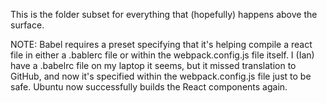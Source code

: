 This is the folder subset for everything that (hopefully) happens above the surface.

NOTE: Babel requires a preset specifying that it's helping compile a react file in either a .bablerc file or within the webpack.config.js file itself. I (Ian) have a .babelrc file on my laptop it seems, but it missed translation to GitHub, and now it's specified within the webpack.config.js file just to be safe. Ubuntu now successfully builds the React components again.
